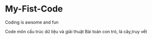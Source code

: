 # My-Fist-Code
Coding is awsome and fun

Code môn cấu trúc dữ liệu và giải thuật
Bài toán con trỏ, lá cây,truy vết
